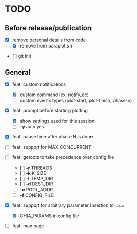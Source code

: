 # TODO

## Before release/publication
- [x] remove personal details from code
  - [x] remove from paraplot.sh
- [ ] git init

## General
- [x] feat: custom notifications
  - [x] custom command (ex. notify\_dc)
  - [ ] custom events types (plot-start, plot-finish, phase-n)
- [x] feat: prompt before starting plotting
  - [x] show settings used for this session
  - [ ] **-y** auto yes
- [x] feat: pause time after phase N is done 
- [ ] feat: support for MAX\_CONCURRENT
- [ ] feat: getopts to take precedence over config file
  - [ ] **-r** THREADS
  - [ ] **-k** K\_SIZE
  - [ ] **-t** TEMP\_DIR 
  - [ ] **-d** DEST\_DIR
  - [ ] **-c** POOL\_ADDR
  - [ ] **-f** CONFIG\_FILE
- [x] feat: support for arbitrary parameter insertion to `chia`
  - [x] CHIA\_PARAMS in config file
- [ ] feat: man page

